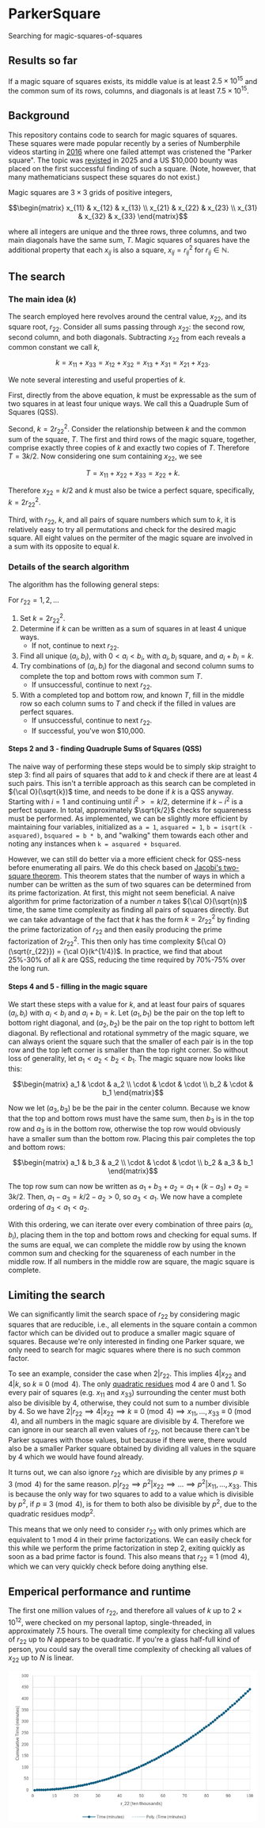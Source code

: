 # ParkerSquare
Searching for magic-squares-of-squares

## Results so far

If a magic square of squares exists, its middle value is at least $2.5 \times 10^{15}$ and the common sum of its rows, columns, and diagonals is at least $7.5 \times 10^{15}$.

## Background

This repository contains code to search for magic squares of squares. These squares were made popular recently by a series of Numberphile videos starting in [2016](https://www.youtube.com/watch?v=aOT_bG-vWyg) where one failed attempt was cristened the "Parker square". The topic was [revisted](https://www.youtube.com/watch?v=stpiBy6gWOA) in 2025 and a US \$10,000 bounty was placed on the first successful finding of such a square. (Note, however, that many mathematicians suspect these squares do not exist.)

Magic squares are $3 \times 3$ grids of positive integers,
```math
\begin{matrix}
x_{11} & x_{12} & x_{13} \\
x_{21} & x_{22} & x_{23} \\
x_{31} & x_{32} & x_{33}
\end{matrix}
```
where all integers are unique and the three rows, three columns, and two main diagonals have the same sum, $T$. Magic squares of squares have the additional property that each $x_{ij}$ is also a square, $x_{ij} = r_{ij}^2$ for $r_{ij} \in \mathbb{N}$.

## The search

### The main idea ($k$)

The search employed here revolves around the central value, $x_{22}$, and its square root, $r_{22}$. Consider all sums passing through $x_{22}$: the second row, second column, and both diagonals. Subtracting $x_{22}$ from each reveals a common constant we call $k$,

$$
k = x_{11} + x_{33} = x_{12} + x_{32} = x_{13} + x_{31} = x_{21} + x_{23}.
$$

We note several interesting and useful properties of $k$. 

First, directly from the above equation, $k$ must be expressable as the sum of two squares in at least four unique ways. We call this a Quadruple Sum of Squares (QSS).

Second, $k = 2r_{22}^2$. Consider the relationship between $k$ and the common sum of the square, $T$. The first and third rows of the magic square, together, comprise exactly three copies of $k$ and exactly two copies of $T$. Therefore $T = 3k/2$. Now considering one sum containing $x_{22}$, we see

$$
T = x_{11} + x_{22} + x_{33} = x_{22} + k.
$$

Therefore $x_{22} = k/2$ and $k$ must also be twice a perfect square, specifically, $k = 2r_{22}^2$.

Third, with $r_{22}$, $k$, and all pairs of square numbers which sum to $k$, it is relatively easy to try all permutations and check for the desired magic square. All eight values on the permiter of the magic square are involved in a sum with its opposite to equal $k$.

### Details of the search algorithm

The algorithm has the following general steps:

For $r_{22} = 1,2,\dots$
1. Set $k = 2r_{22}^2$.
2. Determine if $k$ can be written as a sum of squares in at least 4 unique ways.
    - If not, continue to next $r_{22}$.
3. Find all unique $(a_i, b_i)$, with $0 < a_i < b_i$, with $a_i,b_i$ square, and $a_i + b_i = k$.
4. Try combinations of $(a_i, b_i)$ for the diagonal and second column sums to complete the top and bottom rows with common sum $T$.
    - If unsuccessful, continue to next $r_{22}$.
5. With a completed top and bottom row, and known $T$, fill in the middle row so each column sums to $T$ and check if the filled in values are perfect squares.
    - If unsuccessful, continue to next $r_{22}$.
    - If successful, you've won \$10,000.
  
#### Steps 2 and 3 - finding Quadruple Sums of Squares (QSS)

The naive way of performing these steps would be to simply skip straight to step 3: find all pairs of squares that add to $k$ and check if there are at least 4 such pairs. This isn't a terrible approach as this search can be completed in ${\cal O}(\sqrt{k})$ time, and needs to be done if $k$ is a QSS anyway. Starting with $i = 1$ and continuing until $i^2 >= k/2$, determine if $k - i^2$ is a perfect square. In total, approximately $\sqrt{k/2}$ checks for squareness must be performed. As implemented, we can be slightly more efficient by maintaining four variables, initialized as `a = 1`, `asquared = 1`, `b = isqrt(k - asquared)`, `bsquared = b * b`, and "walking" them towards each other and noting any instances when `k = asquared + bsquared`.

However, we can still do better via a more efficient check for QSS-ness before enumerating all pairs. We do this check based on [Jacobi's two-square theorem](https://en.wikipedia.org/wiki/Sum_of_two_squares_theorem#Jacobi's_two-square_theorem). This theorem states that the number of ways in which a number can be written as the sum of two squares can be determined from its prime factorization. At first, this might not seem beneficial. A naive algorithm for prime factorization of a number $n$ takes ${\cal O}(\sqrt{n})$ time, the same time complexity as finding all pairs of squares directly. But we can take advantage of the fact that $k$ has the form $k = 2r_{22}^2$ by finding the prime factorization of $r_{22}$ and then easily producing the prime factorization of $2r_{22}^2$. This then only has time complexity ${\cal O}(\sqrt{r_{22}}) = {\cal O}(k^{1/4})$. In practice, we find that about 25%-30% of all $k$ are QSS, reducing the time required by 70%-75% over the long run.

#### Steps 4 and 5 - filling in the magic square

We start these steps with a value for $k$, and at least four pairs of squares $(a_i, b_i)$ with $a_i < b_i$ and $a_i + b_i = k$. Let $(a_1,b_1)$ be the pair on the top left to bottom right diagonal, and $(a_2,b_2)$ be the pair on the top right to bottom left diagonal. By reflectional and rotational symmetry of the magic square, we can always orient the square such that the smaller of each pair is in the top row and the top left corner is smaller than the top right corner. So without loss of generality, let $a_1 < a_2 < b_2 < b_1$. The magic square now looks like this:
```math
\begin{matrix}
a_1 & \cdot & a_2 \\
\cdot & \cdot & \cdot \\
b_2 & \cdot & b_1
\end{matrix}
```
Now we let $(a_3, b_3)$ be be the pair in the center column. Because we know that the top and bottom rows must have the same sum, then $b_3$ is in the top row and $a_3$ is in the bottom row, otherwise the top row would obviously have a smaller sum than the bottom row. Placing this pair completes the top and bottom rows:
```math
\begin{matrix}
a_1 & b_3 & a_2 \\
\cdot & \cdot & \cdot \\
b_2 & a_3 & b_1
\end{matrix}
```
The top row sum can now be written as $a_1 + b_3 + a_2 = a_1 + (k - a_3) + a_2 = 3k/2$. Then, $a_1 - a_3 = k/2 - a_2 > 0$, so $a_3 < a_1$. We now have a complete ordering of $a_3 < a_1 < a_2$.

With this ordering, we can iterate over every combination of three pairs $(a_i, b_i)$, placing them in the top and bottom rows and checking for equal sums. If the sums are equal, we can complete the middle row by using the known common sum and checking for the squareness of each number in the middle row. If all numbers in the middle row are square, the magic square is complete.

## Limiting the search

We can significantly limit the search space of $r_{22}$ by considering magic squares that are reducible, i.e., all elements in the square contain a common factor which can be divided out to produce a smaller magic square of squares. Because we're only interested in finding one Parker square, we only need to search for magic squares where there is no such common factor.

To see an example, consider the case when $2|r_{22}$. This implies $4|x_{22}$ and $4|k$, so $k \equiv 0 \pmod{4}$. The only [quadratic residues](https://en.wikipedia.org/wiki/Quadratic_residue) mod 4 are 0 and 1. So every pair of squares (e.g. $x_{11}$ and $x_{33}$) surrounding the center must both also be divisible by 4, otherwise, they could not sum to a number divisible by 4. So we have $2|r_{22} \implies 4|x_{22} \implies k \equiv 0 \pmod{4} \implies x_{11},\dots,x_{33} \equiv 0 \pmod{4}$, and all numbers in the magic square are divisible by 4. Therefore we can ignore in our search all even values of $r_{22}$, not because there can't be Parker squares with those values, but because if there were, there would also be a smaller Parker square obtained by dividing all values in the square by 4 which we would have found already.

It turns out, we can also ignore $r_{22}$ which are divisible by any primes $p \equiv 3 \pmod{4}$ for the same reason. $p | r_{22} \implies p^2 | x_{22} \implies \dots \implies p^2 | x_{11},\dots,x_{33}$. This is because the only way for two squares to add to a value which is divisible by $p^2$, if $p \equiv 3 \pmod{4}$, is for them to both also be divisible by $p^2$, due to the quadratic residues $\mathrm{mod} p^2$.

This means that we only need to consider $r_{22}$ with only primes which are equivalent to 1 mod 4 in their prime factorizations. We can easily check for this while we perform the prime factorization in step 2, exiting quickly as soon as a bad prime factor is found. This also means that $r_{22} \equiv 1 \pmod{4}$, which we can very quickly check before doing anything else.

## Emperical performance and runtime

The first one million values of $r_{22}$, and therefore all values of $k$ up to $2 \times 10^{12}$, were checked on my personal laptop, single-threaded, in approximately 7.5 hours. The overall time complexity for checking all values of $r_{22}$ up to $N$ appears to be quadratic. If you're a glass half-full kind of person, you could say the overall time complexity of checking all values of $x_{22}$ up to $N$ is linear.

![Plot showing a quadratic relationship between $r_{22}$ and cumulative runtime.](parkersquare_time.png)
